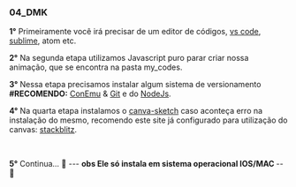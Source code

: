 ### 04_DMK

<strong>1°</strong> Primeiramente você irá precisar de um editor de códigos, [vs code](https://code.visualstudio.com/?msclkid=9be5b0a2c0d911eca3cd02251966e0e3), [sublime](https://www.sublimetext.com/3?msclkid=7fe4ebd6c0d911ec9780152f0fffcb2f), atom etc. <p>
<strong>2°</strong> Na segunda etapa utilizamos Javascript puro parar criar nossa animação, que se encontra na pasta my_codes.<p>
<strong>3°</strong> Nessa etapa precisamos instalar algum sistema de versionamento <strong>#RECOMENDO:</strong> [ConEmu](https://nodejs.org/en/) & [Git](https://git-scm.com/downloads) e do [NodeJs](https://nodejs.org/en/). <p>
<strong>4°</strong> Na quarta etapa instalamos o [canva-sketch](https://github.com/mattdesl/canvas-sketch) caso aconteça erro na instalação do mesmo, recomendo este site já configurado para utilização do canvas: [stackblitz](https://stackblitz.com/edit/js-pqhnob).<p> <br>
<p><strong>5°</strong> Continua... 
  🚩 ---  <strong> obs Ele só instala em sistema operacional IOS/MAC </strong> -- 🚩
  
